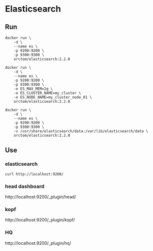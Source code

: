 # Elasticsearch
## Run
```
docker run \
	-d \
	--name es \
	-p 9200:9200 \
	-p 9300:9300 \
	orctom/elasticsearch:2.2.0
```
```
docker run \
	-d \
	--name es \
	-p 9200:9200 \
	-p 9300:9300 \
	-e ES_MAX_MEM=2g \
	-e ES_CLUSTER_NAME=my_cluster \
	-e ES_NODE_NAME=my_cluster_node_01 \
	orctom/elasticsearch:2.2.0
```
```
docker run \
	-d \
	--name es \
	-p 9200:9200 \
	-p 9300:9300 \
	-v /usr/share/elasticsearch/data:/var/lib/elasticsearch/data \
	orctom/elasticsearch:2.2.0
```

## Use

### elasticsearch
```curl http://localhost:9200/```

### head dashboard
http://localhost:9200/_plugin/head/

### kopf
http://localhost:9200/_plugin/kopf/

### HQ
http://localhost:9200/_plugin/hq/